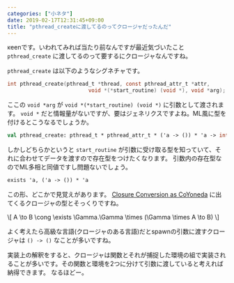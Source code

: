 ```yaml
---
categories: ["小ネタ"]
date: 2019-02-17T12:31:45+09:00
title: "pthread_createに渡してるのってクロージャだったんだ"
---
```

κeenです。いわれてみれば当たり前なんですが最近気づいたこと
`pthread_create` に渡してるのって要するにクロージャなんですね。

<!--more-->

`pthread_create` は以下のようなシグネチャです。

```C
int pthread_create(pthread_t *thread, const pthread_attr_t *attr,
                          void *(*start_routine) (void *), void *arg);
```

ここの `void *arg` が `void *(*start_routine) (void *)` に引数として渡されます。
`void *` だと情報量がないですが、要はジェネリクスですよね。ML風に型を付けるとこうなるでしょうか。

``` ml
val pthread_create: pthread_t * pthread_attr_t * ('a -> ()) * 'a -> int
```


しかしどちらかというと `start_routine` が引数に受け取る型を知っていて、それに合わせてデータを渡すので存在型をつけたくなります。
引数内の存在型なのでML多相と同値ですし問題ないでしょう。


``` ml
exists 'a, ('a -> ()) * 'a
```

この形、どこかで見覚えがあります。 [Closure Conversion as CoYoneda](http://prl.ccs.neu.edu/blog/2017/08/28/closure-conversion-as-coyoneda/) に出てくるクロージャの型とそっくりですね。


\\\[
A \to B \cong \exists \Gamma.\Gamma \times (\Gamma \times A \to B)
\\\]

よく考えたら高級な言語(クロージャのある言語)だとspawnの引数に渡すクロージャは `() -> ()` なことが多いですね。

実装上の解釈をすると、クロージャは関数とそれが捕捉した環境の組で実装されることが多いです。その関数と環境を2つに分けて引数に渡していると考えれば納得できます。
なるほどー。
